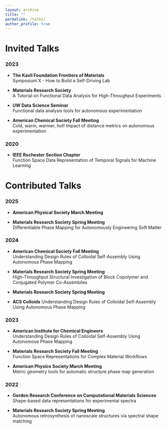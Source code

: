 ```yaml
---
layout: archive
title: ""
permalink: /talks/
author_profile: true
---
```


Invited Talks
=====
### 2023
* **The Kavli Foundation Frontiers of Materials** \
    Symposium X - How to Build a Self-Driving Lab 

* **Materials Research Society** \
    A Tutorial on Functional Data Analysis for High-Throughput Experiments
        
* **UW Data Science Seminar** \
    Functional data analysis tools for autonomous experimentation
        
* **American Chemical Society Fall Meeting** \
    Cold, warm, warmer, hot! Impact of distance metrics on autonomous experimentation

### 2020        
* **IEEE Rochester Section Chapter** \
    Function Space Data Representation of Temporal Signals for Machine Learning


Contributed Talks
=====

### 2025
* **American Physical Society March Meeting** 

* **Materials Research Society Spring Meeting** \
    Differentiable Phase Mapping for Autonomously Engineering Soft Matter

### 2024
* **American Chemical Society Fall Meeting** \
    Understanding Design Rules of Colloidal Self-Assembly Using Autonomous Phase Mapping

* **Materials Research Society Spring Meeting** \
    High-Throughput Structural Investigation of Block Copolymer and Conjugated Polymer Co-Assemblies

* **Materials Research Society Spring Meeting** 

* **ACS Colloids**
    Understanding Design Rules of Colloidal Self-Assembly Using Autonomous Phase Mapping 

### 2023 
* **American Institute for Chemical Engineers** \
    Understanding Design Rules of Colloidal Self-Assembly Using Autonomous Phase Mapping

* **Materials Research Society Fall Meeting** \
    Function Space Representations for Complex Material Workflows

* **American Physics Society March Meeting** \
    Metric geometry tools for automatic structure phase map generation 

### 2022
* **Gordon Research Conference on Computational Materials Sciences** \
    Shape-based data representations for experimental spectra

* **Materials Research Society Spring Meeting** \
    Autonomous retrosynthesis of nanoscale structures via spectral shape matching 
